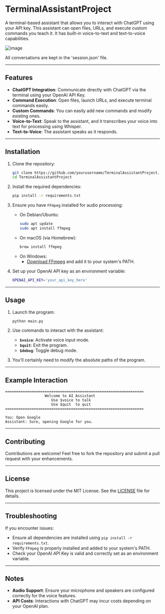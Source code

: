 # TerminalAssistantProject

A terminal-based assistant that allows you to interact with ChatGPT using your API key. This assistant can open files, URLs, and execute custom commands you teach it. It has built-in voice-to-text and text-to-voice capabilities.

![image](https://github.com/user-attachments/assets/0fa8d3fc-1b05-4dc7-a47e-0fcc035de08f)

All conversations are kept in the 'session.json' file.

---

## Features

- **ChatGPT Integration**: Communicate directly with ChatGPT via the terminal using your OpenAI API Key.
- **Command Execution**: Open files, launch URLs, and execute terminal commands easily.
- **Custom Commands**: You can easily add new commands and modify existing ones.
- **Voice-to-Text**: Speak to the assistant, and it transcribes your voice into text for processing using Whisper.
- **Text-to-Voice**: The assistant speaks as it responds.

---

## Installation

1. Clone the repository:
   ```bash
   git clone https://github.com/yourusername/TerminalAssistantProject.git
   cd TerminalAssistantProject
   ```

2. Install the required dependencies:
   ```bash
   pip install -r requirements.txt
   ```

3. Ensure you have `FFmpeg` installed for audio processing:
   - On Debian/Ubuntu:
     ```bash
     sudo apt update
     sudo apt install ffmpeg
     ```
   - On macOS (via Homebrew):
     ```bash
     brew install ffmpeg
     ```
   - On Windows:
     - [Download FFmpeg](https://ffmpeg.org/download.html) and add it to your system's PATH.

4. Set up your OpenAI API key as an environment variable:
   ```bash
   OPENAI_API_KEY='your_api_key_here'
   ```

---

## Usage

1. Launch the program:
   ```bash
   python main.py
   ```

2. Use commands to interact with the assistant:
   - **`$voice`**: Activate voice input mode.
   - **`$quit`**: Exit the program.
   - **`$debug`**: Toggle debug mode.

3. You'll certainly need to modify the absolute paths of the program.

---

## Example Interaction

```
===============================================================
                  Welcome to AI Assistant                      
                     Use $voice to talk                        
                     Use $quit  to quit                        
===============================================================

You: Open Google
Assistant: Sure, opening Google for you.
```

---

## Contributing

Contributions are welcome! Feel free to fork the repository and submit a pull request with your enhancements.

---

## License

This project is licensed under the MIT License. See the [LICENSE](LICENSE) file for details.

---

## Troubleshooting

If you encounter issues:
- Ensure all dependencies are installed using `pip install -r requirements.txt`.
- Verify `FFmpeg` is properly installed and added to your system's PATH.
- Check your OpenAI API Key is valid and correctly set as an environment variable.

---

## Notes

- **Audio Support**: Ensure your microphone and speakers are configured correctly for the voice features.
- **API Costs**: Interactions with ChatGPT may incur costs depending on your OpenAI plan.
